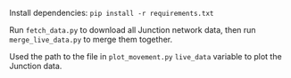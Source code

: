 Install dependencies:
`pip install -r requirements.txt`

Run `fetch_data.py` to download all Junction network data, then run `merge_live_data.py` to merge them together.

Used the path to the file in `plot_movement.py` `live_data` variable to plot the Junction data.
